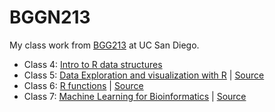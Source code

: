 # BGGN213

My class work from [BGG213](https://bioboot.github.io/bggn213_F24/) at UC San Diego.

- Class 4: [Intro to R data structures](https://github.com/vanferav/bggn213_github/tree/main/Class04)
- Class 5: [Data Exploration and visualization with R](https://github.com/vanferav/bggn213_github/tree/main/Class05) | [Source](https://github.com/vanferav/bggn213_github/blob/main/Class05/class05.qmd)
- Class 6: [R functions](https://github.com/vanferav/bggn213_github/tree/main/Class%2006) | [Source](https://github.com/vanferav/bggn213_github/blob/main/Class%2006/Class%2006.qmd)
- Class 7: [Machine Learning for Bioinformatics](https://github.com/vanferav/bggn213_github/tree/main/Class%2007) | [Source](https://github.com/vanferav/bggn213_github/blob/main/Class%2007/Class%2007.qmd)


